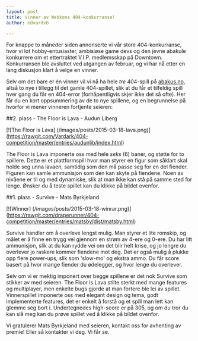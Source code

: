 ```yaml
---
layout: post
title: Vinner av Webkoms 404-konkurranse!
author: edvardvb

---
```


For knappe to måneder siden annonserte vi vår store 404-konkurranse, hvor vi lot hobby-entusiaster, ambisiøse game 
devs og den jevne abakule konkurrere om et ettertraktet V.I.P. medlemsskap på Downtown. Konkurransen ble avsluttet
ved utgangen av februar, og vi har nå etter en lang diskusjon klart å velge en vinner.

Selv om det bare er én vinner vil vi nå ha hele *tre* 404-spill på [abakus.no](http://www.abakus.no), altså to nye i tillegg
til det gamle 404-spillet, slik at du får et tilfeldig spill hver gang du får en 404-error (forhåpentligvis skjer ikke det så
ofte). Her får du en kort oppsummering av de to nye spillene, og en begrunnelse på hvorfor vi mener vinneren fortjente seieren:

##2. plass - The Floor is Lava - Audun Liberg

[![The Floor is Lava] (/images/posts/2015-03-18-lava.png)]
(https://rawgit.com/Vardark/404-competition/master/entries/audunlib/index.html)
      
The Floor is Lava imponerte oss med hele *seks* (6) baner, og støtte for to spillere. Dette er et plattformspill 
hvor man styrer en figur som såklart skal holde seg unna lavaen, samtidig som den må passe seg for en del fiender. 
Figuren kan samle ammunisjon som den kan skyte på fiendene. Noen av nivåene er til og med dynamiske, slik at man 
ikke kan stå på samme sted for lenge. Ønsker du å teste spillet kan du klikke på bildet ovenfor.

##1. plass - Survive - Mats Byrkjeland

[![Winner] (/images/posts/2015-03-18-winrar.png)]
(https://rawgit.com/draperunner/404-competition/master/entries/matsby/dist/matsby.html)
    
Survive handler om å overleve lengst mulig. Man styrer et lite romskip, og målet er å finne en trygg vei gjennom
en strøm av 4-ere og 0-ere. Du har litt ammunisjon, slik at du kan rydde vei om det blir helt krise, og jo lengre 
du overlever jo raskere kommer fiendene mot deg. Det er også mulig å plukke opp flere power-ups, slik som 'slow-mo'
og ekstra ammo. Du får score basert på hvor mange fiender du ødelegger, og hvor lenge du overlever.

Selv om vi er mektig imponert over begge spillene er det nok Survive som stikker av med seieren. 
The Floor is Lava stilte sterkt med mange features og multiplayer, men enkelte bugs gjorde at man fortere ble lei
av spillet. Vinnerspillet imponerte oss med elegant design og tema, godt implementerte features, det er enkelt å 
forstå og et spill man lett kan glemme seg bort i. Undertegnedes high-score er på 305, og om du tror du kan slå meg
kan du prøve spillet ved å klikke på bildet ovenfor.
    
Vi gratulerer Mats Byrkjeland med seieren, kontakt oss for avhenting av premie! Eller så kontakter vi deg. Vi får 
se.   
   
